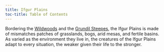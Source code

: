 ```yaml
---
title: Ifgur Plains
toc-title: Table of Contents
---
```


Bordering the [Wildwoods](../setting-world/wildwoods.md) and the [Grundil Steepes](../setting-world/grundil-steepes.md), the Ifgur Plains is made of mismatches patches of grasslands, bogs, arid mesas, and fertile basins. As varied as the environment they live in, the creatures of the Ifgur Plains adapt to every situation, the weaker given their life to the stronger.
